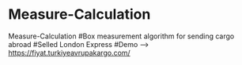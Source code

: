 # Measure-Calculation
 Measure-Calculation
 #Box measurement algorithm for sending cargo abroad
 #Selled London Express
 #Demo --> https://fiyat.turkiyeavrupakargo.com/
